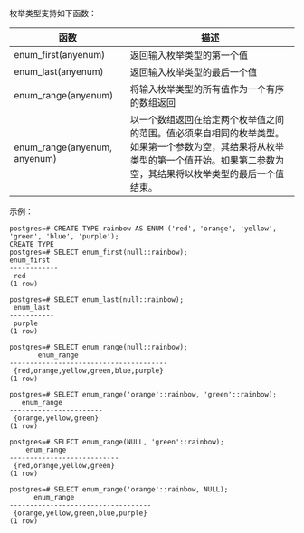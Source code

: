 枚举类型支持如下函数：

| **函数**                     | **描述**                                                     |
| ---------------------------- | ------------------------------------------------------------ |
| enum_first(anyenum)          | 返回输入枚举类型的第一个值                                   |
| enum_last(anyenum)           | 返回输入枚举类型的最后一个值                                 |
| enum_range(anyenum)          | 将输入枚举类型的所有值作为一个有序的数组返回                 |
| enum_range(anyenum, anyenum) | 以一个数组返回在给定两个枚举值之间的范围。值必须来自相同的枚举类型。 如果第一个参数为空，其结果将从枚举类型的第一个值开始。如果第二参数为空，其结果将以枚举类型的最后一个值结束。 |

示例：
```
postgres=# CREATE TYPE rainbow AS ENUM ('red', 'orange', 'yellow', 'green', 'blue', 'purple');
CREATE TYPE
postgres=# SELECT enum_first(null::rainbow);
enum_first
------------
 red
(1 row)
 
postgres=# SELECT enum_last(null::rainbow);
 enum_last 
-----------
 purple
(1 row)

postgres=# SELECT enum_range(null::rainbow);
       enum_range        
---------------------------------------
 {red,orange,yellow,green,blue,purple}
(1 row)
 
postgres=# SELECT enum_range('orange'::rainbow, 'green'::rainbow);
   enum_range    
-----------------------
 {orange,yellow,green}
(1 row)

postgres=# SELECT enum_range(NULL, 'green'::rainbow);
    enum_range     
---------------------------
 {red,orange,yellow,green}
(1 row)
 
postgres=# SELECT enum_range('orange'::rainbow, NULL);
      enum_range       
-----------------------------------
 {orange,yellow,green,blue,purple}
(1 row)
```
